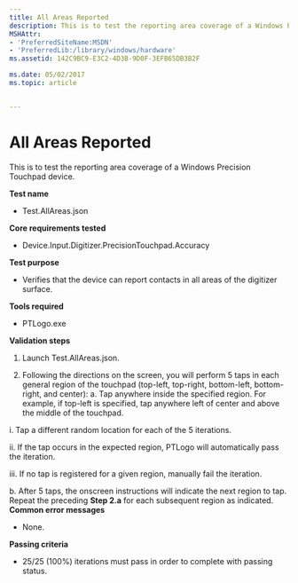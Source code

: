 ```yaml
---
title: All Areas Reported
description: This is to test the reporting area coverage of a Windows Precision Touchpad device.
MSHAttr:
- 'PreferredSiteName:MSDN'
- 'PreferredLib:/library/windows/hardware'
ms.assetid: 142C9BC9-E3C2-4D3B-9D0F-3EFB65DB3B2F

ms.date: 05/02/2017
ms.topic: article


---
```


# All Areas Reported


This is to test the reporting area coverage of a Windows Precision Touchpad device.

**Test name**

-   Test.AllAreas.json

**Core requirements tested**

-   Device.Input.Digitizer.PrecisionTouchpad.Accuracy

**Test purpose**

-   Verifies that the device can report contacts in all areas of the digitizer surface.

**Tools required**

-   PTLogo.exe

**Validation steps**

1. Launch Test.AllAreas.json.

2. Following the directions on the screen, you will perform 5 taps in each general region of the touchpad (top-left, top-right, bottom-left, bottom-right, and center):
a. Tap anywhere inside the specified region. For example, if top-left is specified, tap anywhere left of center and above the middle of the touchpad.

i. Tap a different random location for each of the 5 iterations.

ii. If the tap occurs in the expected region, PTLogo will automatically pass the iteration.

iii. If no tap is registered for a given region, manually fail the iteration.

b. After 5 taps, the onscreen instructions will indicate the next region to tap. Repeat the preceding **Step 2.a** for each subsequent region as indicated.
**Common error messages**

-   None.

**Passing criteria**

-   25/25 (100%) iterations must pass in order to complete with passing status.

 

 






